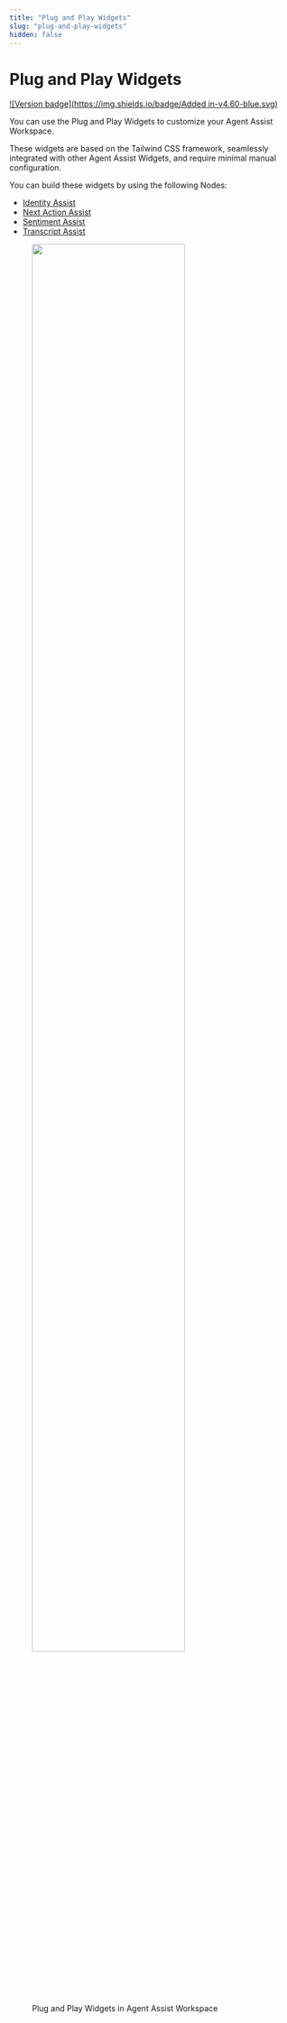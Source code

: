 ```yaml
---
title: "Plug and Play Widgets"
slug: "plug-and-play-widgets"
hidden: false
---
```


# Plug and Play Widgets

[![Version badge](https://img.shields.io/badge/Added in-v4.60-blue.svg)](../release-notes/4.60.md)

You can use the Plug and Play Widgets to customize your Agent Assist Workspace.

These widgets are based on the Tailwind CSS framework, seamlessly integrated with other Agent Assist Widgets, and require minimal manual configuration.

You can build these widgets by using the following Nodes:

- [Identity Assist](../ai/flow-nodes/agent-assist/identity-assist.md)
- [Next Action Assist](../ai/flow-nodes/agent-assist/next-action-assist.md)
- [Sentiment Assist](../ai/flow-nodes/agent-assist/sentiment-assist.md)
- [Transcript Assist](../ai/flow-nodes/agent-assist/transcript-assist.md)

<figure>
  <img class="image-center" src="{{config.site_url}}agent-assist/images/plug-and-play-widgets.png" width="80%"/>
  <figcaption>Plug and Play Widgets in Agent Assist Workspace</figcaption>
</figure>
